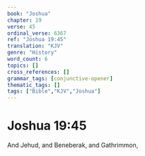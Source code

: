 ```yaml
---
book: "Joshua"
chapter: 19
verse: 45
ordinal_verse: 6367
ref: "Joshua 19:45"
translation: "KJV"
genre: "History"
word_count: 6
topics: []
cross_references: []
grammar_tags: [conjunctive-opener]
thematic_tags: []
tags: ["Bible","KJV","Joshua"]
---
```


# Joshua 19:45

And Jehud, and Beneberak, and Gathrimmon,
